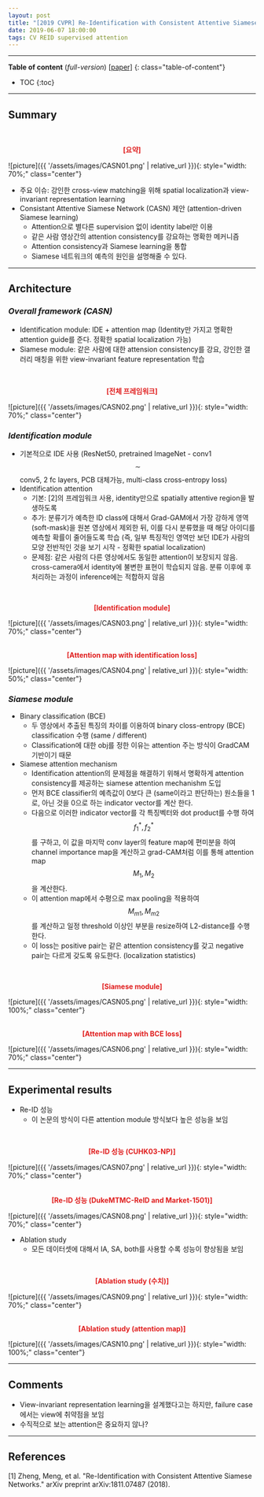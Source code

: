 ```yaml
---
layout: post
title: "[2019 CVPR] Re-Identification with Consistent Attentive Siamese Networks"
date: 2019-06-07 18:00:00
tags: CV REID supervised attention 
---
```


<!--more-->

---

**Table of content** (*full-version*)
[[paper]](https://arxiv.org/pdf/1811.07487.pdf)
{: class="table-of-content"}
* TOC
{:toc}

---

## Summary

<br/>
<p align="center" style="color: #e01f1f; font-weight: bold;">[요약]</p>
![picture]({{ '/assets/images/CASN01.png' | relative_url }}){: style="width: 70%;" class="center"}
<br/>


- 주요 이슈: 강인한 cross-view matching을 위해 spatial localization과 view-invariant representation learning
- Consistant Attentive Siamese Network (CASN) 제안 (attention-driven Siamese learning)
  - Attention으로 별다른 supervision 없이 identity label만 이용
  - 같은 사람 영상간의 attention consistency를 강요하는 명확한 메커니즘
  - Attention consistency과 Siamese learning을 통합
  - Siamese 네트워크의 예측의 원인을 설명해줄 수 있다.

---

## Architecture

### *Overall framework (CASN)*
- Identification module: IDE + attention map (Identity만 가지고 명확한 attention guide를 준다. 정확한 spatial localization 가능)
- Siamese module: 같은 사람에 대한 attension consistency를 강요, 강인한 갤러리 매칭을 위한 view-invariant feature representation 학습

<br/>
<p align="center" style="color: #e01f1f; font-weight: bold;">[전체 프레임워크]</p>
![picture]({{ '/assets/images/CASN02.png' | relative_url }}){: style="width: 70%;" class="center"}
<br/>


### *Identification module*
- 기본적으로 IDE 사용 (ResNet50, pretrained ImageNet - conv1$$\sim$$conv5, 2 fc layers, PCB 대체가능, multi-class cross-entropy loss)
- Identification attention
  - 기본: [2]의 프레임워크 사용, identity만으로 spatially attentive region을 발생하도록
  - 추가: 분류기가 예측한 ID class에 대해서 Grad-GAM에서 가장 강하게 영역(soft-mask)을 원본 영상에서 제외한 뒤, 이를 다시 분류했을 때 해당 아이디를 예측할 확률이 줄어들도록 학습 (즉, 일부 특징적인 영역만 보던 IDE가 사람의 모양 전반적인 것을 보기 시작 - 정확한 spatial localization)
  - 문제점: 같은 사람의 다른 영상에서도 동일한 attention이 보장되지 않음. cross-camera에서 identity에 불변한 표현이 학습되지 않음. 분류 이후에 후처리하는 과정이 inference에는 적합하지 않음

<br/>
<p align="center" style="color: #e01f1f; font-weight: bold;">[Identification module]</p>
![picture]({{ '/assets/images/CASN03.png' | relative_url }}){: style="width: 70%;" class="center"}
<br/>

<br/>
<p align="center" style="color: #e01f1f; font-weight: bold;">[Attention map with identification loss]</p>
![picture]({{ '/assets/images/CASN04.png' | relative_url }}){: style="width: 50%;" class="center"}
<br/>


### *Siamese module*
- Binary classification (BCE)
  - 두 영상에서 추출된 특징의 차이를 이용하여 binary closs-entropy (BCE) classification 수행 (same / different)
  - Classification에 대한 obj를 정한 이유는 attention 주는 방식이 GradCAM 기반이기 때문
- Siamese attention mechanism
  - Identification attention의 문제점을 해결하기 위해서 명확하게 attention consistency를 제공하는 siamese attention mechanishm 도입
  - 먼저 BCE classifier의 예측값이 0보다 큰 (same이라고 판단하는) 원소들을 1로, 아닌 것을 0으로 하는 indicator vector를 계산 한다.
  - 다음으로 이러한 indicator vector를 각 특징벡터와 dot product를 수행 하여 $$f^*_1, f^*_2$$를 구하고, 이 값을 마지막 conv layer의 feature map에 편미분을 하여 channel importance map을 계산하고 grad-CAM처럼 이를 통해 attention map $$M_1, M_2$$ 을 계산한다. 
  - 이 attention map에서 수평으로 max pooling을 적용하여 $$M_{m1}, M_{m2}$$를 계산하고 일정 threshold 이상인 부분을 resize하여 L2-distance를 수행한다. 
  - 이 loss는 positive pair는 같은 attention consistency를 갖고 negative pair는 다르게 갖도록 유도한다. (localization statistics)


<br/>
<p align="center" style="color: #e01f1f; font-weight: bold;">[Siamese module]</p>
![picture]({{ '/assets/images/CASN05.png' | relative_url }}){: style="width: 100%;" class="center"}
<br/>

<br/>
<p align="center" style="color: #e01f1f; font-weight: bold;">[Attention map with BCE loss]</p>
![picture]({{ '/assets/images/CASN06.png' | relative_url }}){: style="width: 70%;" class="center"}
<br/>


---
  
## Experimental results

- Re-ID 성능
  - 이 논문의 방식이 다른 attention module 방식보다 높은 성능을 보임

<br/>
<p align="center" style="color: #e01f1f; font-weight: bold;">[Re-ID 성능 (CUHK03-NP)]</p>
![picture]({{ '/assets/images/CASN07.png' | relative_url }}){: style="width: 70%;" class="center"}
<br/>

<br/>
<p align="center" style="color: #e01f1f; font-weight: bold;">[Re-ID 성능 (DukeMTMC-ReID and Market-1501)]</p>
![picture]({{ '/assets/images/CASN08.png' | relative_url }}){: style="width: 70%;" class="center"}
<br/>


- Ablation study
  - 모든 데이터셋에 대해서 IA, SA, both를 사용할 수록 성능이 향상됨을 보임
  
<br/>
<p align="center" style="color: #e01f1f; font-weight: bold;">[Ablation study (수치)]</p>
![picture]({{ '/assets/images/CASN09.png' | relative_url }}){: style="width: 70%;" class="center"}
<br/>

<br/>
<p align="center" style="color: #e01f1f; font-weight: bold;">[Ablation study (attention map)]</p>
![picture]({{ '/assets/images/CASN10.png' | relative_url }}){: style="width: 100%;" class="center"}
<br/>


---

## Comments

- View-invariant representation learning을 설계했다고는 하지만, failure case에서는 view에 취약점을 보임
- 수직적으로 보는 attention은 중요하지 않나?


---

## References

[1] Zheng, Meng, et al. "Re-Identification with Consistent Attentive Siamese Networks." arXiv preprint arXiv:1811.07487 (2018).

